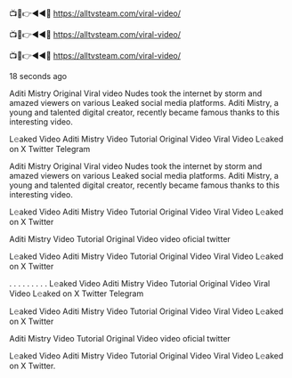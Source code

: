 📺📱👉◄◄🔴  https://alltvsteam.com/viral-video/

📺📱👉◄◄🔴  https://alltvsteam.com/viral-video/

📺📱👉◄◄🔴  https://alltvsteam.com/viral-video/

18 seconds ago

Aditi Mistry Original Viral video Nudes took the internet by storm and amazed viewers on various Leaked social media platforms. Aditi Mistry, a young and talented digital creator, recently became famous thanks to this interesting video.

L𝚎aked Video Aditi Mistry Video Tutorial Original Video Viral Video L𝚎aked on X Twitter Telegram

Aditi Mistry Original Viral video Nudes took the internet by storm and amazed viewers on various Leaked social media platforms. Aditi Mistry, a young and talented digital creator, recently became famous thanks to this interesting video.

L𝚎aked Video Aditi Mistry Video Tutorial Original Video Viral Video L𝚎aked on X Twitter

Aditi Mistry Video Tutorial Original Video video oficial twitter

L𝚎aked Video Aditi Mistry Video Tutorial Original Video Viral Video L𝚎aked on X Twitter

. . . . . . . . . L𝚎aked Video Aditi Mistry Video Tutorial Original Video Viral Video L𝚎aked on X Twitter Telegram

L𝚎aked Video Aditi Mistry Video Tutorial Original Video Viral Video L𝚎aked on X Twitter

Aditi Mistry Video Tutorial Original Video video oficial twitter

L𝚎aked Video Aditi Mistry Video Tutorial Original Video Viral Video L𝚎aked on X Twitter.
